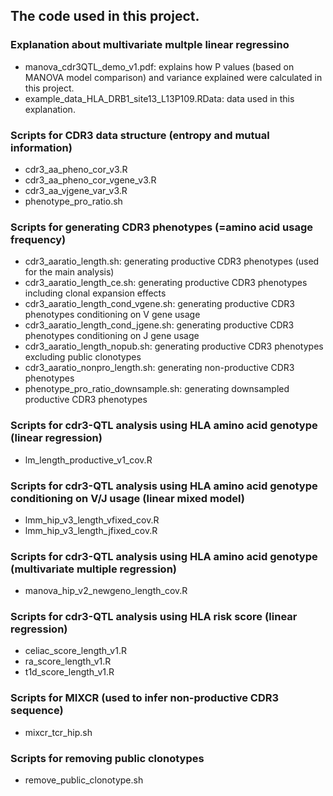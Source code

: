 ## The code used in this project.

### Explanation about multivariate multple linear regressino
- manova_cdr3QTL_demo_v1.pdf: explains how P values (based on MANOVA model comparison) and variance explained were calculated in this project.
- example_data_HLA_DRB1_site13_L13P109.RData: data used in this explanation.

### Scripts for CDR3 data structure (entropy and mutual information)
- cdr3_aa_pheno_cor_v3.R
- cdr3_aa_pheno_cor_vgene_v3.R
- cdr3_aa_vjgene_var_v3.R
- phenotype_pro_ratio.sh

### Scripts for generating CDR3 phenotypes (=amino acid usage frequency)
- cdr3_aaratio_length.sh: generating productive CDR3 phenotypes (used for the main analysis)
- cdr3_aaratio_length_ce.sh: generating productive CDR3 phenotypes including clonal expansion effects
- cdr3_aaratio_length_cond_vgene.sh: generating productive CDR3 phenotypes conditioning on V gene usage
- cdr3_aaratio_length_cond_jgene.sh: generating productive CDR3 phenotypes conditioning on J gene usage
- cdr3_aaratio_length_nopub.sh: generating productive CDR3 phenotypes excluding public clonotypes
- cdr3_aaratio_nonpro_length.sh: generating non-productive CDR3 phenotypes
- phenotype_pro_ratio_downsample.sh: generating downsampled productive CDR3 phenotypes

### Scripts for cdr3-QTL analysis using HLA amino acid genotype (linear regression)
- lm_length_productive_v1_cov.R

### Scripts for cdr3-QTL analysis using HLA amino acid genotype conditioning on V/J usage (linear mixed model)
- lmm_hip_v3_length_vfixed_cov.R
- lmm_hip_v3_length_jfixed_cov.R

### Scripts for cdr3-QTL analysis using HLA amino acid genotype (multivariate multiple regression)
- manova_hip_v2_newgeno_length_cov.R

### Scripts for cdr3-QTL analysis using HLA risk score (linear regression)
- celiac_score_length_v1.R
- ra_score_length_v1.R
- t1d_score_length_v1.R

### Scripts for MIXCR (used to infer non-productive CDR3 sequence)
- mixcr_tcr_hip.sh

### Scripts for removing public clonotypes
- remove_public_clonotype.sh
